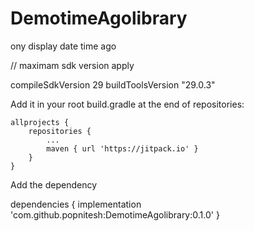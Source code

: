 # DemotimeAgolibrary
ony display date time ago 

// maximam sdk version apply

compileSdkVersion 29
    buildToolsVersion "29.0.3"

Add it in your root build.gradle at the end of repositories:

	allprojects {
		repositories {
			...
			maven { url 'https://jitpack.io' }
		}
	}
  
  Add the dependency
  
 dependencies {
	        implementation 'com.github.popnitesh:DemotimeAgolibrary:0.1.0'
	}
